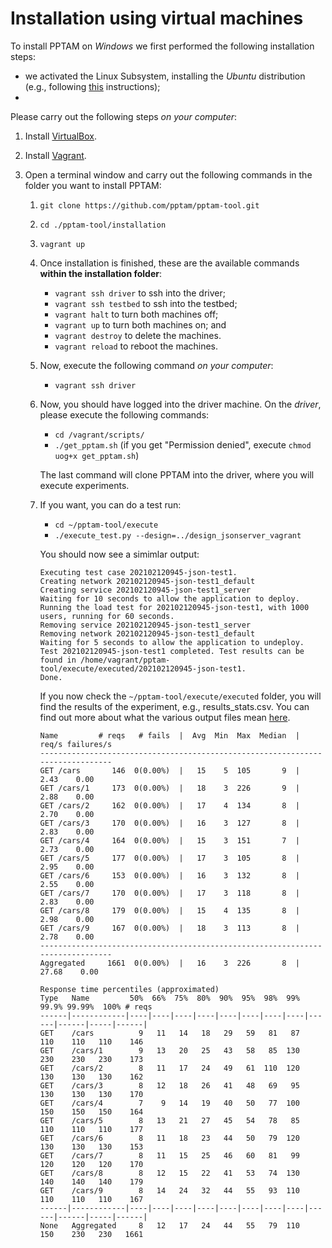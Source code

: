 # Installation using virtual machines

To install PPTAM on *Windows* we first performed the following installation steps:

- we activated the Linux Subsystem, installing the *Ubuntu* distribution (e.g., following [this](https://www.windowscentral.com/install-windows-subsystem-linux-windows-10) instructions);
- 




Please carry out the following steps *on your computer*:

1.  Install [VirtualBox](https://www.virtualbox.org).
2.  Install [Vagrant](https://www.vagrantup.com).
3.  Open a terminal window and carry out the following commands in the folder you want to install PPTAM:

    1.  `git clone https://github.com/pptam/pptam-tool.git`
    2.  `cd ./pptam-tool/installation`
    3.  `vagrant up`
    4.  Once installation is finished, these are the available commands **within the installation folder**:

        - `vagrant ssh driver` to ssh into the driver;
        - `vagrant ssh testbed` to ssh into the testbed;
        - `vagrant halt` to turn both machines off;
        - `vagrant up` to turn both machines on; and
        - `vagrant destroy` to delete the machines.
        - `vagrant reload` to reboot the machines.

    5.  Now, execute the following command *on your computer*:

        - `vagrant ssh driver`

    6. Now, you should have logged into the driver machine. On the *driver*, please execute the following commands:

        - `cd /vagrant/scripts/`
        - `./get_pptam.sh` (if you get "Permission denied", execute `chmod uog+x get_pptam.sh`)

        The last command will clone PPTAM into the driver, where you will execute experiments. 

    7.  If you want, you can do a test run:

        - `cd ~/pptam-tool/execute`
        - `./execute_test.py --design=../design_jsonserver_vagrant`

        You should now see a simimlar output:

        ```
        Executing test case 202102120945-json-test1.
        Creating network 202102120945-json-test1_default
        Creating service 202102120945-json-test1_server
        Waiting for 10 seconds to allow the application to deploy.
        Running the load test for 202102120945-json-test1, with 1000 users, running for 60 seconds.
        Removing service 202102120945-json-test1_server
        Removing network 202102120945-json-test1_default
        Waiting for 5 seconds to allow the application to undeploy.
        Test 202102120945-json-test1 completed. Test results can be found in /home/vagrant/pptam-tool/execute/executed/202102120945-json-test1.
        Done.
        ```

        If you now check the `~/pptam-tool/execute/executed` folder, you will find the results of the experiment, e.g., results_stats.csv. You can find out more about what the various output files mean [here](./How_to_use.md).
        ```
        Name         # reqs   # fails  |  Avg  Min  Max  Median  |   req/s failures/s
        -------------------------------------------------------------------------------
        GET /cars       146  0(0.00%)  |   15    5  105       9  |    2.43    0.00
        GET /cars/1     173  0(0.00%)  |   18    3  226       9  |    2.88    0.00
        GET /cars/2     162  0(0.00%)  |   17    4  134       8  |    2.70    0.00
        GET /cars/3     170  0(0.00%)  |   16    3  127       8  |    2.83    0.00
        GET /cars/4     164  0(0.00%)  |   15    3  151       7  |    2.73    0.00
        GET /cars/5     177  0(0.00%)  |   17    3  105       8  |    2.95    0.00
        GET /cars/6     153  0(0.00%)  |   16    3  132       8  |    2.55    0.00
        GET /cars/7     170  0(0.00%)  |   17    3  118       8  |    2.83    0.00
        GET /cars/8     179  0(0.00%)  |   15    4  135       8  |    2.98    0.00
        GET /cars/9     167  0(0.00%)  |   18    3  113       8  |    2.78    0.00
        -------------------------------------------------------------------------------
        Aggregated     1661  0(0.00%)  |   16    3  226       8  |   27.68    0.00

        Response time percentiles (approximated)
        Type   Name         50%  66%  75%  80%  90%  95%  98%  99%  99.9% 99.99%  100% # reqs
        ------|------------|----|----|----|----|----|----|----|----|------|------|-----|------|
        GET    /cars          9   11   14   18   29   59   81   87    110    110   110    146
        GET    /cars/1        9   13   20   25   43   58   85  130    230    230   230    173
        GET    /cars/2        8   11   17   24   49   61  110  120    130    130   130    162
        GET    /cars/3        8   12   18   26   41   48   69   95    130    130   130    170
        GET    /cars/4        7    9   14   19   40   50   77  100    150    150   150    164
        GET    /cars/5        8   13   21   27   45   54   78   85    110    110   110    177
        GET    /cars/6        8   11   18   23   44   50   79  120    130    130   130    153
        GET    /cars/7        8   11   15   25   46   60   81   99    120    120   120    170
        GET    /cars/8        8   12   15   22   41   53   74  130    140    140   140    179
        GET    /cars/9        8   14   24   32   44   55   93  110    110    110   110    167
        ------|------------|----|----|----|----|----|----|----|----|------|------|-----|------|
        None   Aggregated     8   12   17   24   44   55   79  110    150    230   230   1661
        ```